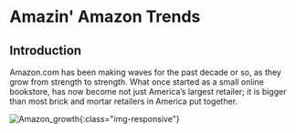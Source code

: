 # Amazin' Amazon Trends

## Introduction
Amazon.com has been making waves for the past decade or so, as they grow from strength to strength. What once started as a small online bookstore, has now become not just America’s largest retailer; it is bigger than most brick and mortar retailers in America put together.

![Amazon_growth](/amazon_growth.PNG){:class="img-responsive"}
